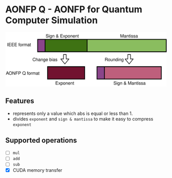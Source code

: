 # AONFP Q - AONFP for Quantum Computer Simulation

![aonfp-q-format](docs/aonfp_q_format.svg)

## Features

- represents only a value which abs is equal or less than 1.
- divides `exponent` and `sign & mantissa` to make it easy to compress `exponent`

## Supported operations
- [ ] `mul`
- [ ] `add`
- [ ] `sub`
- [x] CUDA memory transfer
